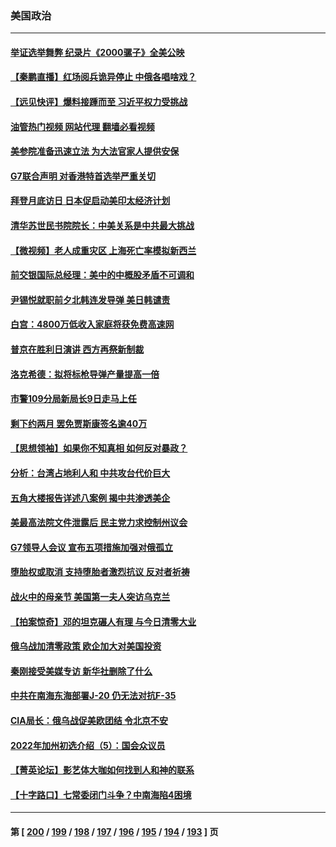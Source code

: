 ### 美国政治
---
#### [举证选举舞弊 纪录片《2000骡子》全美公映](../../pages/ncid1078159/n13731731.md?05101245) 
#### [【秦鹏直播】红场阅兵诡异停止 中俄各唱啥戏？](../../pages/ncid1078159/n13731567.md?05101245) 
#### [【远见快评】爆料接踵而至 习近平权力受挑战](../../pages/ncid1078159/n13731626.md?05101245) 
#### [油管热门视频 网站代理 翻墙必看视频](http://209.222.30.114:81/youtube.html?05101245)
#### [美参院准备迅速立法 为大法官家人提供安保](../../pages/ncid1078159/n13731534.md?05101245) 
#### [G7联合声明 对香港特首选举严重关切](../../pages/ncid1078159/n13731520.md?05101245) 
#### [拜登月底访日 日本促启动美印太经济计划](../../pages/ncid1078159/n13731483.md?05101245) 
#### [清华苏世民书院院长：中美关系是中共最大挑战](../../pages/ncid1078159/n13731460.md?05101245) 
#### [【微视频】老人成重灾区 上海死亡率模拟新西兰](../../pages/ncid1078159/n13731402.md?05101245) 
#### [前交银国际总经理：美中的中概股矛盾不可调和](../../pages/ncid1078159/n13731487.md?05101245) 
#### [尹锡悦就职前夕北韩连发导弹 美日韩谴责](../../pages/ncid1078159/n13731444.md?05101245) 
#### [白宫：4800万低收入家庭将获免费高速网](../../pages/ncid1078159/n13731291.md?05101245) 
#### [普京在胜利日演讲 西方再祭新制裁](../../pages/ncid1078159/n13731295.md?05101245) 
#### [洛克希德：拟将标枪导弹产量提高一倍](../../pages/ncid1078159/n13730913.md?05101245) 
#### [市警109分局新局长9日走马上任](../../pages/ncid1078159/n13730905.md?05101245) 
#### [剩下约两月 罢免贾斯康签名逾40万](../../pages/ncid1078159/n13730788.md?05101245) 
#### [【思想领袖】如果你不知真相 如何反对暴政？](../../pages/ncid1078159/n13729014.md?05101245) 
#### [分析：台湾占地利人和 中共攻台代价巨大](../../pages/ncid1078159/n13727385.md?05101245) 
#### [五角大楼报告详述八案例 揭中共渗透美企](../../pages/ncid1078159/n13730587.md?05101245) 
#### [美最高法院文件泄露后 民主党力求控制州议会](../../pages/ncid1078159/n13730398.md?05101245) 
#### [G7领导人会议 宣布五项措施加强对俄孤立](../../pages/ncid1078159/n13730505.md?05101245) 
#### [堕胎权或取消 支持堕胎者激烈抗议 反对者祈祷](../../pages/ncid1078159/n13730372.md?05101245) 
#### [战火中的母亲节 美国第一夫人突访乌克兰](../../pages/ncid1078159/n13730400.md?05101245) 
#### [【拍案惊奇】邓的坦克碾人有理 与今日清零大业](../../pages/ncid1078159/n13729574.md?05101245) 
#### [俄乌战加清零政策 欧企加大对美国投资](../../pages/ncid1078159/n13730219.md?05101245) 
#### [秦刚接受美媒专访 新华社删除了什么](../../pages/ncid1078159/n13729851.md?05101245) 
#### [中共在南海东海部署J-20 仍无法对抗F-35](../../pages/ncid1078159/n13723021.md?05101245) 
#### [CIA局长：俄乌战促美欧团结 令北京不安](../../pages/ncid1078159/n13729735.md?05101245) 
#### [2022年加州初选介绍（5）：国会众议员](../../pages/ncid1078159/n13729885.md?05101245) 
#### [【菁英论坛】影艺体大咖如何找到人和神的联系](../../pages/ncid1078159/n13729847.md?05101245) 
#### [【十字路口】七常委闭门斗争？中南海陷4困境](../../pages/ncid1078159/n13729513.md?05101245) 

---
#### 第 [ [200](./200.md?05101245) / [199](./199.md?05101245) / [198](./198.md?05101245) / [197](./197.md?05101245) / [196](./196.md?05101245) / [195](./195.md?05101245) / [194](./194.md?05101245) / [193](./193.md?05101245) ] 页
